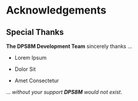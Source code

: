 <!-- vim: set ft=markdown ts=2 sw=2 tw=79 cc=80 et spell nolist wrap lbr :-->
<!-- vim: set ruler hlsearch incsearch autoindent wildmenu wrapscan :-->
<!-- SPDX-License-Identifier: LicenseRef-DPS8M-Doc OR LicenseRef-CF-GAL -->
<!-- SPDX-FileCopyrightText: 2021-2022 The DPS8M Development Team -->
<!-- scspell-id: 80f4bd29-f778-11ec-9846-80ee73e9b8e7 -->

<!-- pagebreak -->

# Acknowledgements

## Special Thanks

<!-- br -->

**The DPS8M Development Team** sincerely thanks ...

- Lorem Ipsum

- Dolor Sit

- Amet Consectetur

 ... *without your support* ***DPS8M*** *would not exist*.
